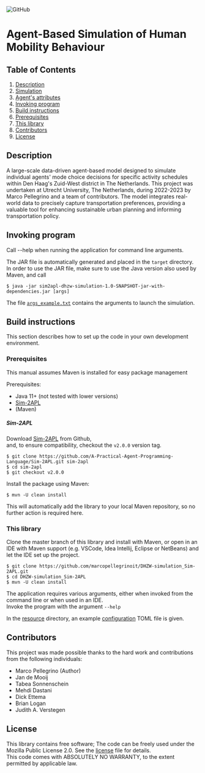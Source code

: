 ![GitHub](https://img.shields.io/badge/license-GPL--3.0-blue)

# Agent-Based Simulation of Human Mobility Behaviour

## Table of Contents

1.  [Description](#description)
2.  [Simulation](README_model.md)
3.  [Agent's attributes](README_attributes.md)
4.  [Invoking program](#invoking-program)
5.  [Build instructions](#build-instructions)
6.  [Prerequisites](#prerequisites)
7.  [This library](#this-library)
8.  [Contributors](#contributors)
9.  [License](#license)

## Description

A large-scale data-driven agent-based model designed to simulate individual agents' mode choice decisions for specific activity schedules within Den Haag's Zuid-West district in The Netherlands. This project was undertaken at Utrecht University, The Netherlands, during 2022-2023 by Marco Pellegrino and a team of contributors. The model integrates real-world data to precisely capture transportation preferences, providing a valuable tool for enhancing sustainable urban planning and informing transportation policy.

## Invoking program

Call --help when running the application for command line arguments.

The JAR file is automatically generated and placed in the `target` directory.  
In order to use the JAR file, make sure to use the Java version also used by Maven, and call

```plaintext
$ java -jar sim2apl-dhzw-simulation-1.0-SNAPSHOT-jar-with-dependencies.jar [args]
```

The file [`args_example.txt`](src/main/resources/args_example.txt) contains the arguments to launch the simulation.

## Build instructions

This section describes how to set up the code in your own development environment.

### Prerequisites

This manual assumes Maven is installed for easy package management

Prerequisites:

*   Java 11+ (not tested with lower versions)
*   [Sim-2APL](https://github.com/A-Practical-Agent-Programming-Language/Sim-2APL)
*   (Maven)

##### Sim-2APL

Download [Sim-2APL](https://github.com/A-Practical-Agent-Programming-Language/Sim-2APL) from Github,  
and, to ensure compatibility, checkout the `v2.0.0` version tag.

```plaintext
$ git clone https://github.com/A-Practical-Agent-Programming-Language/Sim-2APL.git sim-2apl
$ cd sim-2apl
$ git checkout v2.0.0
```

Install the package using Maven:

```plaintext
$ mvn -U clean install
```

This will automatically add the library to your local Maven repository, so no further action is required here.

### This library

Clone the master branch of this library and install with Maven, or open in an IDE with Maven support (e.g. VSCode, Idea Intellij, Eclipse or NetBeans) and let the IDE set up the project.

```plaintext
$ git clone https://github.com/marcopellegrinoit/DHZW-simulation_Sim-2APL.git
$ cd DHZW-simulation_Sim-2APL
$ mvn -U clean install
```

The application requires various arguments, either when invoked from the command line or when used in an IDE.  
Invoke the program with the argument `--help`

In the [resource](src/main/resources/) directory, an example [configuration](src/main/resources/config_full.toml) TOML file is given.

## Contributors

This project was made possible thanks to the hard work and contributions from the following individuals:

*   Marco Pellegrino (Author)
*   Jan de Mooij
*   Tabea Sonnenschein
*   Mehdi Dastani
*   Dick Ettema
*   Brian Logan
*   Judith A. Verstegen

## License

This library contains free software; The code can be freely used under the Mozilla Public License 2.0. See the [license](LICENSE) file for details.  
This code comes with ABSOLUTELY NO WARRANTY, to the extent permitted by applicable law.